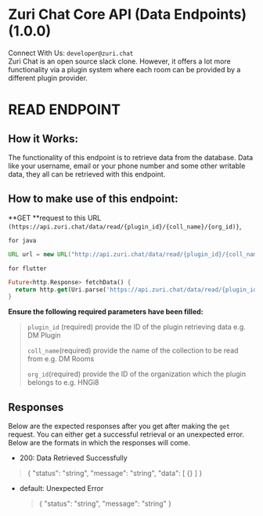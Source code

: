 
# Zuri Chat Core API (Data Endpoints) (1.0.0)

Connect With Us: `developer@zuri.chat` <br>
Zuri Chat is an open source slack clone. However, it offers a lot more functionality via a plugin system where each room can be provided by a different plugin provider.


# **READ ENDPOINT**

## **How it Works:**

The functionality of this endpoint is to retrieve data from the database. Data like your username, email or your phone number and some other writable data, they all can be retrieved with this endpoint.

## **How to make use of this endpoint:**

**GET **request to this URL `(https://api.zuri.chat/data/read/{plugin_id}/{coll_name}/{org_id)}`,

`for java`

```java
URL url = new URL("http://api.zuri.chat/data/read/{plugin_id}/{coll_name}/{org_id}"); HttpURLConnection con = (HttpURLConnection) url.openConnection(); con.setRequestMethod("GET");
```

`for flutter`

```dart
Future<http.Response> fetchData() {
  return http.get(Uri.parse('https://api.zuri.chat/data/read/{plugin_id}/{coll_name}/{org_id}'));
}
```

**Ensure the following required parameters have been filled:**

> `plugin_id` (required)	 provide the ID of the plugin retrieving data e.g. DM Plugin
>
> `coll_name`(required)	  provide the name of the collection to be read from e.g. DM Rooms
>
> `org_id`(required)		   provide the ID of the organization which the plugin belongs to e.g. HNGi8

## Responses

Below are the expected responses after you get after making the `get` request. You can either get a successful retrieval or an unexpected error. Below are the formats in which the responses will come.

- 200: Data Retrieved Successfully

> {
> "status": "string",
> "message": "string",
> "data": [
>  {}
> ]
> }

- default: Unexpected Error

  > {
  > "status": "string",
  > "message": "string"
  > }









